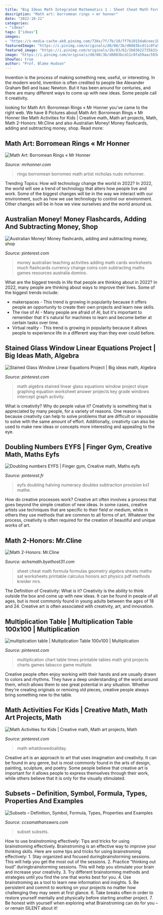```yaml
---
title: "Big Ideas Math Integrated Mathematics 1 : Sheet Cheat Math Formula Formulas Geometry Algebra Sheets Maths Sat Worksheets Printable Calculus Honors Act Physics Pdf Methods Kreider Mrs"
description: "Math art: borromean rings « mr honner"
date: "2022-10-21"
categories:
- "ideas"
tags: ["ideas"]
images:
- "https://s-media-cache-ak0.pinimg.com/736x/7f/7b/10/7f7b1015da6ceec1b1d4999b14d9c0a7--teaching-money-australian-australian-money-activities.jpg"
featuredImage: "https://i.pinimg.com/originals/d8/08/3b/d8083bcd11c0fa59aac593d078f3c189.jpg"
featured_image: "https://i.pinimg.com/originals/2b/83/62/2b83622735b314588cda25a088176e25.jpg"
image: "https://i.pinimg.com/originals/d8/08/3b/d8083bcd11c0fa59aac593d078f3c189.jpg"
ShowToc: true
author: "Prof. Blake Hudson"
---
```



Invention is the process of making something new, useful, or interesting. In the modern world, invention is often credited to people like Alexander Graham Bell and Isaac Newton. But it has been around for centuries, and there are many different ways to come up with new ideas. Some people call it creativity.

	

		
looking for Math Art: Borromean Rings « Mr Honner you've came to the right web. We have 8 Pictures about Math Art: Borromean Rings « Mr Honner like Math Activities for Kids | Creative math, Math art projects, Math, Math 2-Honors: Mr.Cline and also Australian Money! Money flashcards, adding and subtracting money, shop. Read more:
		
    
## Math Art: Borromean Rings « Mr Honner

<img loading=lazy src="https://i1.wp.com/MrHonner.com/wp-content/uploads/2013/03/Borromean-Rings.jpg" onerror="this.onerror=null;this.src='https://tse4.mm.bing.net/th?id=OIP.9KV8_9BRjRFwhgmQTj-_rAHaHM&amp;pid=15.1';" alt="Math Art: Borromean Rings « Mr Honner">

_Source: mrhonner.com_

>rings borromean borromeo math artist nicholas nudo mrhonner. 

	

Trending Topics: How will technology change the world in 2022?
In 2022, the world will see a trend of technology that alters how people live and work. Some of the biggest changes will be in the way we interact with our environment, such as how we use technology to control our environment. Other changes will be in how we view ourselves and the world around us.

    
## Australian Money! Money Flashcards, Adding And Subtracting Money, Shop

<img loading=lazy src="https://s-media-cache-ak0.pinimg.com/736x/7f/7b/10/7f7b1015da6ceec1b1d4999b14d9c0a7--teaching-money-australian-australian-money-activities.jpg" onerror="this.onerror=null;this.src='https://tse2.mm.bing.net/th?id=OIP.4tIDTWADK_SGQy1TxbLEZAHaJ4&amp;pid=15.1';" alt="Australian Money! Money flashcards, adding and subtracting money, shop">

_Source: pinterest.com_

>money australian teaching activities adding math cards worksheets much flashcards currency change coins coin subtracting maths games resources australia domino. 

	

What are the biggest trends in life that people are thinking about in 2022?
In 2022, many people are thinking about ways to improve their lives. Some of the biggest trends include: 
- makerspaces - This trend is growing in popularity because it offers people an opportunity to create their own projects and learn new skills. 
- The rise of AI - Many people are afraid of AI, but it's important to remember that it's natural for machines to learn and become better at certain tasks over time. 
- Virtual reality - This trend is growing in popularity because it allows people to experience life in a different way than they ever could before.

    
## Stained Glass Window Linear Equations Project | Big Ideas Math, Algebra

<img loading=lazy src="https://i.pinimg.com/originals/2b/83/62/2b83622735b314588cda25a088176e25.jpg" onerror="this.onerror=null;this.src='https://tse1.mm.bing.net/th?id=OIP.UYIGvfn_NwfTzMnC0tB-IgHaJ4&amp;pid=15.1';" alt="Stained Glass Window Linear Equations Project | Big ideas math, Algebra">

_Source: pinterest.com_

>math algebra stained linear glass equations window project slope graphing equation worksheet answer projects key grade windows intercept graph activity. 

	

What is creativity? Why do people value it?
Creativity is something that is appreciated by many people, for a variety of reasons. One reason is because creativity can help to solve problems that are difficult or impossible to solve with the same amount of effort. Additionally, creativity can also be used to make new ideas or concepts more interesting and appealing to the eye.

    
## Doubling Numbers EYFS | Finger Gym, Creative Math, Maths Eyfs

<img loading=lazy src="https://i.pinimg.com/736x/e4/f4/0d/e4f40d5920669dd4bf5fcf2bb849d596--eyfs-halving-activities-doubling-and-halving-eyfs.jpg" onerror="this.onerror=null;this.src='https://tse2.mm.bing.net/th?id=OIP.o3zGviDQC__k4GpRkQ5vnwHaFj&amp;pid=15.1';" alt="Doubling numbers EYFS | Finger gym, Creative math, Maths eyfs">

_Source: pinterest.fr_

>eyfs doubling halving numeracy doubles subtraction provision ks1 mathe. 

	

How do creative processes work?
Creative art often involves a process that goes beyond the simple creation of new ideas. In some cases, creative artists use techniques that are specific to their field or medium, while in others they use methods that are common to all forms of art. Whatever the process, creativity is often required for the creation of beautiful and unique works of art.

    
## Math 2-Honors: Mr.Cline

<img loading=lazy src="http://www.achsmath.byethost31.com/Math_2_Honors_files/FormulaSheetGeometry2.jpg" onerror="this.onerror=null;this.src='https://tse1.mm.bing.net/th?id=OIP.SzxJTb3C-HroYWYv-Q3uOwHaJz&amp;pid=15.1';" alt="Math 2-Honors: Mr.Cline">

_Source: achsmath.byethost31.com_

>sheet cheat math formula formulas geometry algebra sheets maths sat worksheets printable calculus honors act physics pdf methods kreider mrs. 

	

The Definition of Creativity: What is it?
Creativity is the ability to think outside the box and come up with new ideas. It can be found in people of all ages, but is most commonly found in young adults between the ages of 18 and 24. Creative art is often associated with creativity, art, and innovation.

    
## Multiplication Table | Multiplication Table 100x100 | Multiplication

<img loading=lazy src="https://i.pinimg.com/originals/d8/08/3b/d8083bcd11c0fa59aac593d078f3c189.jpg" onerror="this.onerror=null;this.src='https://tse2.mm.bing.net/th?id=OIP.31HblO-Ks_LFFQDRt-cOggHaEY&amp;pid=15.1';" alt="multiplication table | Multiplication Table 100x100 | Multiplication">

_Source: pinterest.com_

>multiplication chart table times printable tables math grid projects charts games tabacco game multiple. 

	

Creative people often enjoy working with their hands and are usually drawn to colors and rhythms. They have a deep understanding of the world around them, which allows them to see great potential in any situation. Whether they're creating originals or remixing old pieces, creative people always bring something new to the table.

    
## Math Activities For Kids | Creative Math, Math Art Projects, Math

<img loading=lazy src="https://i.pinimg.com/originals/5a/2e/36/5a2e366888e1f53dcfba7c63ed4a6579.jpg" onerror="this.onerror=null;this.src='https://tse2.mm.bing.net/th?id=OIP.2edM6vGYrXpxHIW-EmekTgHaLH&amp;pid=15.1';" alt="Math Activities for Kids | Creative math, Math art projects, Math">

_Source: pinterest.com_

>math whatdowedoallday. 

	

Creative art is an approach to art that uses imagination and creativity. It can be found in any genre, but is most commonly found in the arts of design, painting, sculpture, and poetry. Some people believe that creative art is important for it allows people to express themselves through their work, while others believe that it is only for the visually stimulated.

    
## Subsets – Definition, Symbol, Formula, Types, Properties And Examples

<img loading=lazy src="https://ccssmathanswers.com/wp-content/uploads/2021/02/Subset.png" onerror="this.onerror=null;this.src='https://tse2.mm.bing.net/th?id=OIP.9a35VyTEzzF_WQzhAiq43QHaEK&amp;pid=15.1';" alt="Subsets – Definition, Symbol, Formula, Types, Properties and Examples">

_Source: ccssmathanswers.com_

>subset subsets. 

	

How to use brainstroming effectively: Tips and tricks for using brainstroming effectively.
Brainstroming is an effective way to improve your thinking skills. Here are some tips and tricks for using brainstroming effectively: 1. Stay organized and focused duringbrainstorming sessions. This will help you get the most out of the sessions. 2. Practice “thinking out loud” duringbrainstorming sessions. This will help you stimulate your brain and increase your creativity. 3. Try different brainstorming methods and strategies until you find the one that works best for you. 4. Use brainstroming as a tool to learn new information and insights. 5. Be persistent and commit to working on your projects no matter how challenging they may seem at first glance. 6. Take breaks often in order to restore yourself mentally and physically before starting another project. 7. Be honest with yourself when exploring what Brainstroming can do for you – or remain SILENT about it!

